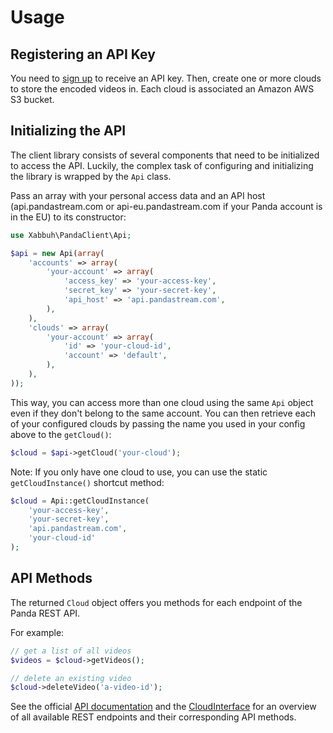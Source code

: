 Usage
=====

Registering an API Key
----------------------

You need to [sign up](http://www.pandastream.com/pricing-signup) to receive an
API key. Then, create one or more clouds to store the encoded videos in. Each
cloud is associated an Amazon AWS S3 bucket.

Initializing the API
--------------------

The client library consists of several components that need to be initialized
to access the API. Luckily, the complex task of configuring and initializing
the library is wrapped by the ``Api`` class.

Pass an array with your personal access data and an API host (api.pandastream.com
or api-eu.pandastream.com if your Panda account is in the EU) to its constructor:

```php
use Xabbuh\PandaClient\Api;

$api = new Api(array(
    'accounts' => array(
        'your-account' => array(
            'access_key' => 'your-access-key',
            'secret_key' => 'your-secret-key',
            'api_host' => 'api.pandastream.com',
        ),
    ),
    'clouds' => array(
        'your-account' => array(
            'id' => 'your-cloud-id',
            'account' => 'default',
        ),
    ),
));
```

This way, you can access more than one cloud using the same ``Api`` object
even if they don't belong to the same account. You can then retrieve each of
your configured clouds by passing the name you used in your config above to
the ``getCloud()``:

```php
$cloud = $api->getCloud('your-cloud');
```

Note: If you only have one cloud to use, you can use the static ``getCloudInstance()``
shortcut method:

```php
$cloud = Api::getCloudInstance(
    'your-access-key',
    'your-secret-key',
    'api.pandastream.com',
    'your-cloud-id'
);
```

API Methods
-----------

The returned ``Cloud`` object offers you methods for each endpoint of the Panda
REST API.

For example:

```php
// get a list of all videos
$videos = $cloud->getVideos();

// delete an existing video
$cloud->deleteVideo('a-video-id');
```

See the official [API documentation](http://www.pandastream.com/docs/api) and
the [CloudInterface](../src/Api/CloudInterface.php) for an overview of all
available REST endpoints and their corresponding API methods.